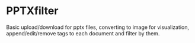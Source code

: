 # PPTXfilter
Basic upload/download for pptx files, converting to image for visualization, append/edit/remove tags to each document and filter by them.
